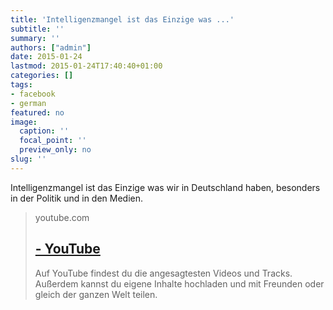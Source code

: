 ```yaml
---
title: 'Intelligenzmangel ist das Einzige was ...'
subtitle: ''
summary: ''
authors: ["admin"]
date: 2015-01-24
lastmod: 2015-01-24T17:40:40+01:00
categories: []
tags:
- facebook
- german
featured: no
image:
  caption: ''
  focal_point: ''
  preview_only: no
slug: ''
---
```

Intelligenzmangel ist das Einzige was wir in Deutschland haben, besonders in der Politik und in den Medien.
> youtube.com
> ## [ - YouTube](https://www.youtube.com/watch?v=cckf7mIJKmM)
>
>Auf YouTube findest du die angesagtesten Videos und Tracks. Außerdem kannst du eigene Inhalte hochladen und mit Freunden oder gleich der ganzen Welt teilen.


